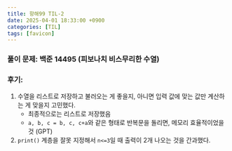 ```yaml
---
title: 항해99 TIL-2
date: 2025-04-01 18:33:00 +0900
categories: [TIL]
tags: [favicon]
---
```


### 풀이 문제: 백준 14495 (피보나치 비스무리한 수열)

### 후기: 
1. 수열을 리스트로 저장하고 불러오는 게 좋을지, 아니면 입력 값에 맞는 값만 계산하는 게 맞을지 고민했다.
    - 최종적으로는 리스트로 저장했음
    - `a, b, c = b, c, c+a`와 같은 형태로 반복문을 돌리면, 메모리 효율적이었을 것 (GPT)
2. `print()` 계층을 잘못 지정해서 `n<=3`일 때 출력이 2개 나오는 것을 간과했다.